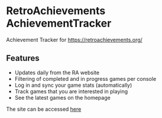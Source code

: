 # RetroAchievements AchievementTracker
Achievement Tracker for https://retroachievements.org/

## Features
- Updates daily from the RA website
- Filtering of completed and in progress games per console
- Log in and sync your game stats (automatically)
- Track games that you are interested in playing
- See the latest games on the homepage

The site can be accessed [here](https://ra.bregan.me/home)
